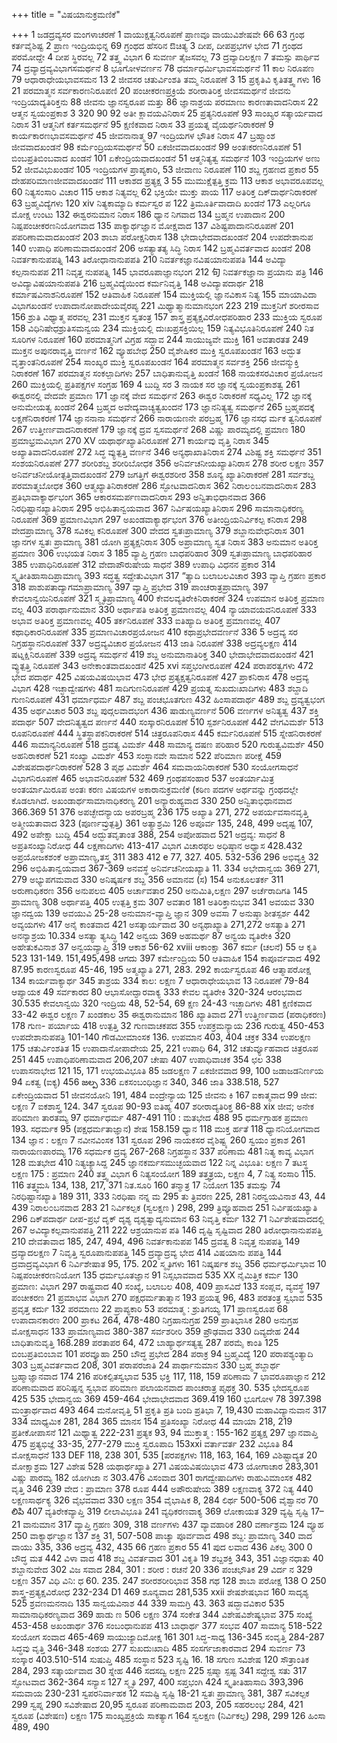 +++
title = "ವಿಷಯಾನುಕ್ರಮಣಿಕೆ"

+++
1 ಜಡದ್ರವ್ಯಸರ 
ಮಂಗಳಾಚರಣೆ 
1 
ವಾಯುಕ್ಷತ್ವನಿರೂಪಣೆ 
ಪ್ರಾಣವೂ ವಾಯುವಿಶೇಷವೇ 
66 
63 
ಗ್ರಂಥ ಕರ್ತವೈಶಿಷ್ಟ 
2 
ಪ್ರಾಣ ಇಂದ್ರಿಯಭಿನ್ನ 
69 
ಗ್ರಂಥದ ಹೆಸರಿನ ಔಚಿತ್ಯ 
3 
ದೀಪ, ದೀಪಪ್ರಭಗಳ ಭೇದ 
71 
ಗ್ರಂಥದ ಪರಮೋದ್ದೇ 
4 
ದೀಪ ಸ್ಥಿರವಲ್ಲ 
72 
ತತ್ತ್ವ ವಿಭಾಗ 
6 
ಸುವರ್ಣ ತೈಜಸವಲ್ಲ 
73 
ದ್ರವ್ಯಾದಿಲಕ್ಷಣ 
7 
ತಮಸ್ಸು ಪಾರ್ಥಿವ 
74 
ದ್ರವ್ಯಾದ್ರವ್ಯವಿಭಾಗಸಮರ್ಥನೆ 
8 
ಭೂಗೋಳವರ್ಣನ 
78 
ಧರ್ಮಾಧರ್ಮಿಭಾವಸಮರ್ಥನೆ 
11 
ಕಾಲ ನಿರೂಪಣ 
79 
ಆಧಾರಾಧೇಯಭಾವಸಮನ 
13 
2 ಜೀವಸರ 
ಚತುರ್ವಿಂಶತಿ ತಮ್ಮ ನಿರೂಪಣೆ 
3 
15 
ಪ್ರಕೃತಿವಿ ಕೃತಿತತ್ತ್ವ ಗಳು 
16 
21 
ಪರಮಾತ್ಮನ ಸರ್ವಕಾರಣನಿರೂಪಣಿ 20 
ಪಂಚೀಕರಣಪ್ರಕ್ರಿಯೆ 
ಶರೀರಾತಿರಿಕ್ತ ಜೀವಸಮರ್ಥನೆ 
ಜೀವನು ಇಂದ್ರಿಯಾದ್ಯತಿರಿಕ್ತನು 88 ಜೀವನು ಜ್ಞಾನಸ್ವರೂಪ ಮತ್ತು 
86 
ಜ್ಞಾನಾಶ್ರಯ 
ಪರಮಾಣು ಕಾರಣತಾವಾದನಿರಾಸ 
22 
ಆತ್ಮನ ಸ್ವಯಂಪ್ರಕಾಶ 
3 
320 
90 
92 
ಅತೀ ಕ್ಲಾವಯವಿನಿರಾಸ 
25 
ಪ್ರತ್ಯನಿರೂಪಣೆ 
93 
ಸಾಂಖ್ಯರ ಸತ್ಕಾರ್ಯವಾದ ನಿರಾಸ 
31 
ಆತ್ಮನಿಗೆ ಕರ್ತಸಮರ್ಥನೆ 
95 
ಕ್ಷಣಿಕವಾದ ನಿರಾಸ 
33 
ಪ್ರಯತ್ನ ವೈಯರ್ಥನಿರಾಕರಣೆ 9 
ಕಾರ್ಯಕಾರಣಭಾವಸಮರ್ಥನೆ 
45 
ಜೀವನಾನಾತ್ಮ 
97 
ಇಂದ್ರಿಯಗಳ ಭೌತಿಕ ನಿರಾಸ 
47 
ಬ್ರಹ್ಮಾಂಶ ಜೀವವಾದಖಂಡನೆ 
98 
ಕರ್ಮೆಂದ್ರಿಯಸಮರ್ಥನೆ 
50 
ಏಕಜೀವವಾದಖಂಡನೆ 
99 
ಅಂತಃಕರಣನಿರೂಪಣೆ 
51 
ಬಿಂಬಪ್ರತಿಬಿಂಬವಾದ ಖಂಡನೆ 
101 
ಏಕೇಂದ್ರಿಯವಾದಖಂಡನೆ 
51 
ಆತ್ಮನಿತ್ಯತ್ವ ಸಮರ್ಥನೆ 
103 
ಇಂದ್ರಿಯಗಳ ಅಣು 
52 
ಜೀವವಿಭುಖಂಡನೆ 
105 
ಇಂದ್ರಿಯಗಳ ಪ್ರಾಪ್ಯಕಾರಿ, 
53 
ಜೀವಾಣು ನಿರೂಪಣೆ 
110 
ಶಬ್ದ ಗ್ರಹಣದ ಪ್ರಕಾರ 
55 
ದೇಹಪರಿಮಾಣಜೀವವಾದಖಂಡನೆ 111 
ಆಕಾಶದ ಪ್ರತ್ಯಕ್ಷ 
3 
55 
ಮುಮುಕ್ಷೆತ್ಪತ್ತಿ ಕ್ರಮ 
113 
ಆಕಾಶ ಅಭಾವರೂಪವಲ್ಲ 
60 
ನಿತ್ಯಸಂಸಾರಿ ವಿಚಾರ 
115 
ಆಕಾಶ ನಿತ್ಯವಲ್ಲ 
62 
ಭಕ್ತಿಯೇ ಮುಕ್ತು ಪಾಯ 
117 
ಅತಿರಿಕ್ತ ದಿಕ್‌ದಾರ್ಥನಿರಾಕರಣೆ 
63 
ಬ್ರಹ್ಮವಿದ್ಯೆಗಳು 
120 
xiv 
ನಿತ್ಯಕಾಮ್ಯಾದಿ ಕರ್ಮಸ್ವರ ಪ 
122 
ತ್ರಿಮೂರ್ತಿವಾದಾದಿ ಖಂಡನೆ 
173 
ಎಲ್ಲರಿಗೂ ಮೋಕ್ಷ ಉಂಟು 
132 
ಈಶ್ವರನುಮಾನ ನಿರಾಸ 
186 
ಧ್ಯಾನ ನಿಗವಾದ 
134 
ಬ್ರಹ್ಮನ ಉಪಾದಾನ 
200 
ನಿಷ್ಪಪಂಚೀಕರಣನಿಯೋಗವಾದ 
135 
ಪಾಕ್ಯಾರ್ಥಜ್ಞಾನ ಮೋಕ್ಷವಾದ 
137 
ವಿಶಿಷ್ಟಪಾದಾನನಿರೂಪಣೆ 201 
ಪಪರಿಣಾಮವಾದಖಂಡನೆ 203 
ಶಾಬಾ ಪರೋಕ್ಷನಿರಾಸ 
138 
ಭೇದಾಭೇದವಾದಖಂಡನೆ 
204 
ಉಪದೇಶಾನುಪ 
140 
ಉಪಾಧಿ ಪರಿಣಾಮವಾದಖಂಡನೆ 
206 
ಅಸತ್ಯಾತತ್ಯ ಸಿದ್ಧಿ ನಿರಾಸ 
142 
ಬ್ರಹ್ಮವಿವರ್ತವಾದ ಖಂಡನೆ 
208 
ನಿವರ್ತಕಾನುಪಪತ್ನಿ 
143 
ತಿರೋಧಾನಾನುಪಪತಿ 
210 
ನಿವರ್ತಕಜ್ಞಾನವಿಷಯಾನುಪಪತಿ 
144 
ಅವಿದ್ಯಾ ಕಲ್ಪನಾನುಪಪ 
211 
ನಿವೃತ್ತ ನುಪಪತ್ನಿ 
145 
ಭಾವರೂಪಾಜ್ಞಾನಭಂಗ 
212 
句 
ನಿವರ್ತಕಜ್ಞಾನಾ ಪ್ರಯಾನು ಪತ್ರಿ 
146 
ಅವಿದ್ಯಾವಿಷಯಾನುಪಪತಿ 
216 
ಬ್ರಹ್ಮವಿದ್ಯೆಯಿಂದ ಕರ್ಮನಿವೃತ್ತಿ 
148 
ಅವಿದ್ಯಾಪದಾರ್ಥ 
218 
ಕರ್ಮಾಷವಿನಾಶನಿರೂಪಣೆ 
152 
ಆತಿವಾಹಿಕ ನಿರೂಪಣೆ 
154 
ಮುಕ್ತಿಯಲ್ಲಿ ಜ್ಞಾನವಿಕಾಸ ನಿತ್ಯ 
155 
ಮಾಯಾವಿದಾ ವಿಭಾಗಖಂಡನೆ 
ಉಪಾದಾನೋಪಾದೇಯವೈರಪ್ಯ 221 
ಮಿಥ್ಯಾತ್ಮಾನುಮಾನಭಂಗ 223 
219 
ಮುಕ್ತನಿಗೆ ಶರೀರಸಾವ 
156 
ಶ್ರುತಿ ವಿಥ್ಯಾತ್ಮ ಪರವಲ್ಲ 
231 
ಮುಕ್ತನ ಸ್ವತಂತ್ರ 
157 
ಶಾಸ್ತ್ರ ಪ್ರತ್ಯಕ್ಷವಿರೋಧಪರಿಹಾರ 233 
ಮುಕ್ತಿಯ ಸ್ವರೂಪ 
158 
ವಿಧಿನಿಷೇಧಶ್ರುತಿಸಮನ್ವಯ 
234 
ಮುಕ್ತಿಯಲ್ಲಿ ದುಃಖಪ್ರಸಕ್ತಿಯಿಲ್ಲ 
159 
ನಿತ್ಯವಿಭೂತಿನಿರೂಪಣೆ 
240 
ನಿತ ಸೂರಿಗಳ ನಿರೂಪಣೆ 
160 
ಪರಮಾತ್ಮನಿಗೆ ವಿಗ್ರಹ ಸದ್ಭಾವ 244 
ಸಾಯುಜ್ಯವೇ ಮುಕ್ತಿ 
161 
ಅವತಾರತತ 
249 
ಮುಕ್ತನ ಅಪುನರಾವೃತ್ತಿ ವರ್ಣನೆ 
162 
ವ್ಯೂಹಬೇಧ 
250 
ವೈಶೇಷಿಕರ ಮುಕ್ತಿ ಸ್ವರೂಪಖಂಡನೆ 
163 
ಅದ್ಭುತ ವೃತ್ತಾಂತನಿರೂಪಣೆ 
254 
ಸಾಂಖ್ಯರ ಮುಕ್ತಿ ಸ್ವರೂಪಖಂಡನೆ 
164 
ಪರಮಾತ್ಮನ ಸರ್ವಶಕ್ತಿ 
256 
ಜೀವನ್ಮುಕ್ತಿ ನಿರಾಕರಣೆ 
167 
ಪರಮಾತ್ಮನ ಸಂಕಲ್ಪಾದಿಗಳು 
257 
ಬಾಧಿತಾನುವೃತ್ತಿ ಖಂಡನೆ 
168 
ನಾಯಕಸರವಿಚಾರ ಪ್ರಯೋಜನ 
260 
ಮುಕ್ತಿಯಲ್ಲಿ ಪ್ರತಿಪಕ್ಷಗಳ ಸಂಗ್ರಹ 
169 
4 ಬುದ್ದಿ ಸರ 
3 ನಾಯಕ ಸರ 
ಜ್ಞಾನಕ್ಕೆ ಸ್ವಯಂಪ್ರಕಾಶತ್ವ 
261 
ಈಶ್ವರನಲ್ಲಿ ವೇದವೇ ಪ್ರಮಾಣ 
171 
ಜ್ಞಾನಕ್ಕೆ ವೇದ ಸಮರ್ಥನೆ 
263 
ಈಶ್ವರ ನಿರಾಕರಣೆ ಸಧ್ಯವಿಲ್ಲ 
172 
ಜ್ಞಾನಕ್ಕೆ ಅನುಮೇಯತ್ವ ಖಂಡನೆ 264 
ಬ್ರಹ್ಮದ ಅವೇದ್ಯವಾಚ್ಯತ್ವಖಂದನೆ 173 
ಜ್ಞಾನನಿತ್ಯತ್ವ ಸಮರ್ಥನೆ 
265 
ಬ್ರಹ್ಮಪದಕ್ಕೆ ಲಕ್ಷಣೆನಿರಾಕರಣೆ 
174 
ಜ್ಞಾನನಾನಾ ಸಮರ್ಥನೆ 
266 
ನಾರಾಯಣನೇ ಪರಬ್ರಹ್ಮ 
176 
ಜ್ಞಾನಸಧ ರ್ಮಕ ತ್ವನಿರೂಪಣೆ 
267 
ಉತ್ತೀರ್ಣವಾದನಿರಾಕರಣೆ 
179 
ಜ್ಞಾನಕ್ಕೆ ದ್ರವ ಸ್ವಸಮರ್ಥನೆ 
268 
ವಿಷ್ಣು ಪಾರಮ್ಯದಲ್ಲಿ ಪ್ರಮಾಣ 
180 
ಪ್ರಮಾಭ್ರಮವಿಭಾಗ 
270 
XV 
ಯಥಾರ್ಥಖ್ಯಾತಿನಿರೂಪಣೆ 
271 
ಕಾರ್ಯವು ವೃತ್ತಿ ನಿರಾಸ 
345 
ಅಖ್ಯಾತಿವಾದನಿರೂಪಣೆ 
272 
ಸಿದ್ಧ ವ್ಯುತ್ಪತ್ತಿ ವರ್ಣನೆ 
346 
ಅನ್ಯಥಾಖಾತಿನಿರಾಸ 
274 
ವಿಶಿಷ್ಟ ಶಕ್ತಿ ಸಮರ್ಥನೆ 
351 
ಸಂಶಯನಿರೂಪಣೆ 
277 
ಶರೀರಿಶಬ್ದ ಶರೀರಿಬೋಧಕ 
356 
ಅನಿರ್ವಚನೀಯಖ್ಯಾತಿನಿರಾಸ 
278 
ಶರೀರ ಲಕ್ಷಣ 
357 
ಅನಿರ್ವಚನೀಯೋತ್ಪತ್ತಿವಾದಖಂಡನೆ 279 
ಜಗತ್ತಿಗೆ ಈಶ್ವರಶರೀರ 
358 
ಶೂನ್ಯ ಖ್ಯಾತಿನಿರಾಕರಣೆ 
281 
ಸರ್ವಶಬ್ದ ಪರಮಾತ್ಮಬೋಧಕ 360 
ಆತ್ಮಖ್ಯಾತಿನಿರಾಕರಣೆ 
286 
ಸ್ಫೋಟವಾದನಿರಾಸ 
362 
ನಿರಾಲ೦ಬನವಾದನಿರಾಸ 
283 
ಪ್ರತಿಭಾವಾಕ್ಯಾರ್ಥಭಂಗ 
365 
ಆಕಾರಸಮರ್ಪಣವಾದನಿರಾಸ 
293 
ಅನ್ವಿತಾಭಿಧಾನವಾದ 
366 
ನಿರಧಿಷ್ಟಾನಖ್ಯಾತಿನಿರಾಸ 
295 
ಅಭಿಹಿತಾನ್ವಯವಾದ 
367 
ನಿರ್ವಿಷಯಖ್ಯಾತಿನಿರಾಸ 
296 
ಸಾಮಾನಾಧಿಕರಣ್ಯ ನಿರೂಪಣೆ 
369 
ಪ್ರಮಾಣವಿಭಾಗ 
297 
ಅಖಂಡವಾಕ್ಯಾರ್ಥಭಂಗ 
376 
ಅತೀಂದ್ರಿಯನಿರ್ವಿಕಲ್ಪ ಕನಿರಾಸ 
298 
ವೇದಪ್ರಾಮಾಣ್ಯ 
378 
ಸವಿಕಲ್ಪ ಕನಿರೂಪಣೆ 
300 
ವೇದದ ಸ್ವತಃಪ್ರಾಮಾಣ್ಯ 
379 
ಶಬ್ದಾನುವೇಧನಿರಾಸ 
301 
ಜ್ಞಾನಗಳ ಸ್ವತಃ ಪ್ರಾಮಾಣ್ಯ 
381 
ಯೋಗಿ ಪ್ರತ್ಯಕ್ಷನಿರಾಸ 
305 
ಅಪ್ರಾಮಾಣ್ಯ ಸ್ವತ ನಿರಾಸ 
383 
ಅನುಮಾನ ಅತಿರಿಕ್ತ ಪ್ರಮಾಣ 
306 
ಉಭಯತ ನಿರಾಸ 
3 
185 
ವ್ಯಾಪ್ತಿ ಗ್ರಹಣ ಬಾಧಪರಿಹಾರ 
309 
ಸ್ವತಃಪ್ರಾಮಾಣ್ಯ ಬಾಧಪರಿಹಾರ 385 
ಉಪಾಧಿನಿರೂಪಣೆ 
312 
ವೇದಾಪೌರುಷೇಯ ಸಾಧನೆ 
389 
ಉಪಾಧಿ ವಿಧನನ ಪ್ರಕಾರ 
314 
ಸ್ಕೃತೀತಿಹಾಸಾದಿಪ್ರಾಮಾಣ್ಯ 
393 
ಸದ್ಧತ್ವ ಸದ್ದೇತುವಿಭಾಗ 
317 
“ತ್ಯಾದಿ ಬಲಾಬಲವಿಚಾರ 
393 
ವ್ಯಾಪ್ತಿ ಗ್ರಹಣ ಪ್ರಕಾರ 
318 
ಪಾಶುಪತಾದ್ಯಾಗಮಾಪ್ರಾಮಾಣ್ಯ 397 
ವ್ಯಾಪ್ತಿ ಪ್ರಭೇದ 
319 
ಪಾಂಚರಾತ್ರಪ್ರಾಮಾಣ್ಯ 
397 
ಕೇವಲಾನ್ವಯಿನಿರೂಪಣೆ 
321 
ಸ್ಮೃತಿಪ್ರಾಮಾಣ್ಯ 
400 
ಕೇವಲವ್ಯತಿರೇಕಿನಿರಾಕರಣೆ 
324 
ಉಪಮಾನ ಅತಿರಿಕ್ತ ಪ್ರಮಾಣ ವಲ್ಲ 403 
ಪರಾರ್ಥಾನುಮಾನ 
330 
ಅರ್ಥಾಪತಿ ಅತಿರಿಕ್ತ ಪ್ರಮಾಣವಲ್ಲ 404 
ನ್ಯಾಯಾವಯವನಿರೂಪಣೆ 
333 
ಅಭಾವ ಅತಿರಿಕ್ತ ಪ್ರಮಾಣವಲ್ಲ 405 
ತರ್ಕನಿರೂಪಣೆ 
333 
ಐತಿಹ್ಯಾದಿ ಅತಿರಿಕ್ತ ಪ್ರಮಾಣವಲ್ಲ 407 
ಕಥಾಧಿಕಾರನಿರೂಪಣೆ 
335 
ಪ್ರಮಾಣವಿಚಾರಪ್ರಯೋಜನ 
410 
ಕಥಾಪ್ರಭೇದವರ್ಣನೆ 
336 
5 ಅದ್ರವ್ಯ ಸರ 
ನಿಗ್ರಹಸ್ಥಾನನಿರೂಪಣೆ 
337 
ಅದ್ರವ್ಯವಿಚಾರ ಪ್ರಯೋಜನ 
413 
ಜಾತಿ ನಿರೂಪಣೆ 
338 
ಅದ್ರವ್ಯಲಕ್ಷಣ 
414 
ಷಟ್ನಕ್ಷಿನಿರೂಪಣೆ 
339 
ಅದ್ರವ್ಯ ಸಮರ್ಥನೆ 
419 
ಶಬ್ದ ಅನುಮಾನಾತಿರಿಕ್ತ 
340 
ಭೇದಾಭೇದವಾದಖಂಡನೆ 
421 
ವ್ಯುತ್ಪತ್ತಿ ನಿರೂಪಣೆ 
343 
ಅನೇಕಾಂತವಾದಖಂಡನೆ 
425 
xvi 
ಸಪ್ತಭಂಗೀರೂಪಣೆ 
424 
ಪರಾಪರತ್ವಗಳು 
472 
ಭೇದ ಪದಾರ್ಥ 
425 
ವಿಷಯವಿಷಯಿಭಾವ 
473 
ಭೇಧ ಪ್ರತ್ಯಕ್ಷತ್ವನಿರೂಪಣೆ 
427 
ಪ್ರಾಕನಿರಾಸ 
478 
ಅದ್ರವ್ಯ ವಿಭಾಗ 
428 
ಇಚ್ಛಾದ್ವೇಷಗಳು 
481 
ಸಾದಿಗುಣನಿರೂಪಣೆ 
429 
ಪ್ರಯತ್ನ ಸುಖದುಃಖಾದಿಗಳು 
483 
ಶಬ್ದಾದಿ ಗುಣನಿರೂಪಣೆ 
431 
ಧರ್ಮಾಧರ್ಮ 
487 
ಶಬ್ದ ಪಂಚಭೂತಗುಣ 
432 
ಹಿಂಸಾಪದಾರ್ಥ 
489 
ಶಬ್ದ ದ್ರವ್ಯತ್ವಭಂಗ 
435 
ಅರ್ಥವಿಚಾರ 
503 
ಶಬ್ದ ಪುದ್ಗಲವಾದಭಂಗ 
436 
ಷಾಡುಣ್ಯವರ್ಣನೆ 
506 
ವರ್ಣಗಳ ಅನಿತ್ಯತ್ವ 
437 
ಶಕ್ತಿ ಪದಾರ್ಥ 
507 
ವೇದನಿತ್ಯತ್ವದ ಪರ್ಣನೆ 
440 
ಸಂಸ್ಕಾರನಿರೂಪಣೆ 
510 
ಸ್ಪರ್ಶನಿರೂಪಣೆ 
442 
ವೇಗವಿಮರ್ಶೆ 
513 
ರೂಪನಿರೂಪಣೆ 
444 
ಸ್ಥಿತಸ್ಥಾಪಕನಿರಾಕರಣೆ 
514 
ಚಿತ್ರರೂಪನಿರಾಸ 
445 
ಕರ್ಮನಿರೂಪಣೆ 
515 
ಸ್ನೇಹನಿರಾಕರಣೆ 
446 
ಸಾಮಾನ್ಯನಿರೂಪಣೆ 
518 
ದ್ರವತ್ಯ ವಿಮರ್ಶೆ 
448 
ಸಾಮಾನ್ಯ ದಷಣ ಪರಿಹಾರ 
520 
ಗುರುತ್ವವಿಮರ್ಶೆ 
450 
ಅಹನಿರಾಕರಣೆ 
521 
ಸಂಖ್ಯಾ ವಿಮರ್ಶೆ 
453 
ಸಂಸ್ಥಾನವೇ ಸಾಮಾನ 
522 
ಪೆರಿಮಾಣ ಪರೀಕ್ಷೆ 
459 
ವಿಶೇಷಪದಾರ್ಥನಿರಾಕರಣೆ 
528 
3 
ಪೃಥ ವಿಮರ್ಶೆ 
464 
ಸಮವಾಯನಿರಾಕರಣೆ 
530 
ಸಂಯೋಗಸಾಧನೆ ವಿಭಾಗನಿರೂಪಣೆ 
465 
ಅಭಾವನಿರೂಪಣೆ 
532 
469 
ಗ್ರಂಥಪಸಂಹಾರ 
537 
ಅಂತರ್ಯಾಮಿತ್ರ 
ಅಂತರ್ಯಾಮಿರೂಪ 
ಅಂತಃ ಕರಣ 
ವಿಷಯಗಳ ಅಕಾರಾನುಕ್ರಮಣಿಕೆ 
(ಕಠಿಣ ಪದಗಳ ಅರ್ಥವನ್ನು ಗ್ರಂಥದಲ್ಲೇ ಕೊಡಲಾಗಿದೆ. 
ಅಖಂಡಾರ್ಥಸಾಮಾನಾಧಿಕರಣ್ಯ 
201 
ಅನ್ಯಾರುಹ್ಯವಾದ 
330 
250 
ಅನ್ವಿತಾಭಿಧಾನವಾದ 
366.369 
51 
376 
ಅಪಚ್ಛೇದನ್ಯಾಯ ಅಪರಬ್ರಹ್ಮ 
236 
175 
ಅಖ್ಯಾತಿ 
271, 272 
ಅಪರ್ಯವಸಾನವೃತ್ತಿ 
ಅತ್ಮೀಯತಾವಾದ 
323 
(ಪೂರ್ಣವ್ರುತ್ಪತ್ತಿ) 
361 
ಅತ್ಯಾಶ್ರಮಿ 
126 
ಅಪೂರ್ವ 
135, 248, 499 
ಅದೃಷ್ಟ 
107, 492 
ಅಪೇಕ್ಷಾ ಬುದ್ದಿ 
454 
ಅದ್ಭುತವೃತಾಂತ 
388, 254 
ಅಪೋಹವಾದ 
521 
ಅದ್ರವ್ಯ: ಸಾಧನೆ 
8 
ಅಪ್ರತಿಸಂಖ್ಯಾನಿರೋಧ 
44 
ಲಕ್ಷಣಾದಿಗಳು 
413-417 
ವಿಭಾಗ 
ವಿಚಾರಫಲ 
ಅಧಿಷ್ಠಾನ ಅಧ್ಯಾಸ 
428.432 
ಅಪ್ರಯೋಜಕಶಂಕೆ 
ಅಪ್ರಾಮಾಣ್ಯ,ತಸ್ತ್ರ 
311 
383 
412 
e 77, 327. 405. 532-536 
296 
ಅಭಿವ್ಯಕ್ತಿ 
32 
296 
ಅಭಿಹಿತಾನ್ವಯವಾದ 
367-369 
ಅನವಸ್ಥೆ 
ಅನಿರ್ವಚನೀಯಖ್ಯಾತಿ 
11. 334 
ಅಭೇದಾನ್ವಯ 
369 
271, 279 
ಅಭ್ಯುಪಗಮವಾದ 
330 
ಅನಿಷ್ಕರ್ಷಕ ಶಬ್ದ 
356 
ಅಮಾನವ (ಸ) 
154 
ಅನುಕೂಲತರ್ಕ 
311 
ಅರುಣಾಧಿಕರಣ 
356 
ಅನುಪಲಬಿ 
405 
ಅರ್ಚಾವತಾರ 
250 
ಅನುಮಿತಿ,ಲಕ್ಷಣ 
297 
ಅರ್ಚೆರಾದಿಗತಿ 
145 
ಪ್ರಾಮಾಣ್ಯ 
308 
ಅರ್ಥಾಪತ್ತಿ 
405 
ಉತ್ಪತ್ತಿ ಕ್ರಮ 
307 
ಅವತಾರ 
181 
ಅತಿರಿಕ್ತಾನುಭವ 
341 
ಅವಯವ 
330 
ಜ್ಞಾನದ್ವಯ 
139 
ಅವಯುವಿ 
25-28 
ಅನುಮಾನ-ವ್ಯಾಪ್ತಿ ಜ್ಞಾನ 
309 
ಅವಸಾ 
7 
ಅನುಷ್ಠಾ ಶೀತಸ್ಪರ್ಶ 
442 
ಅವ್ಯಯಗಳು 
417 
ಅನೈ ಕಾಂತವಾದ 
421 
ಅಸತ್ಕಾರ್ಯವಾದ 
30 
ಅನ್ಯಥಾಖ್ಯಾತಿ 
271,272 
ಅಸತ್ಯಾತಿ 
271 
ಅನನ್ಯಾಶ್ರಯ 
10.334 
ಅಸತ್ಯಾ ತ್ಯಸಿದ್ಧಿ 
142 
ಅನ್ವಯ 
369 
ಅಹಮರ್ಥ 
87 
ಅನ್ವಯ ವ್ಯತಿರೇಕಿ 
320 
ಅಹೇತುಕವಿನಾಶ 
37 
ಅನ್ವಯವ್ಯಾಪ್ತಿ 
319 
ಆಕಾಶ 
56-62 
xviii 
ಆಕಾಂಕ್ಷಾ 
367 
ಕರ್ಮ (ಚಲನೆ) 
55 
ಆ ಕೃತಿ 
523 
131-149. 151,495,498 
ಆಗದು 
397 
ಕರ್ಮೇಂದ್ರಿಯ 
50 
ಆತಿವಾಹಿಕ 
154 
ಕಾಪೂರ್ವವಾದ 
492 
87.95 
ಕಾರಣಸ್ವರೂಪ 
45-46, 195 
ಅತ್ಮಖ್ಯಾತಿ 
271, 283. 292 
ಕಾರ್ಯಸ್ವರೂಪ 
46 
ಆತ್ಮಾಪರೋಕ್ಷ 
134 
ಕಾರ್ಯವಾಕ್ಯಾರ್ಥ 
345 
ತಾಶ್ರಯ 
334 
ಕಾಲ: ಲಕ್ಷಣ 
7 
ಆಧಾರಾಧೇಯಭಾವ 
13 
ನಿರೂಪಣೆ 
79-84 
ಆಪ್ಯಾಯಕ 
49 
ಸರ್ವಕಾರದ 
80 
ಆಭಾಸೋದ್ಘಾರವಾಕ್ಯ 
333 
ಕೇವಲ ವ್ಯತಿರೇಕಿ 
320-324 
ಆರಂಭವಾದ 
30.535 
ಕೇವಲಾನ್ವಯಿ 
320 
ಇಂದ್ರಿಯ 
48, 52-54, 69 
ಕ್ಷಣ 
24-43 
ಇಚ್ಛಾದಿಗಳು 
481 
ಕ್ಷಣಿಕವಾದ 
33-42 
ಈಶ್ವರ ಲಕ್ಷಣ 
7 
ಖಂಡಕಾಲ 
35 
ಈಶ್ವರಾನುಮಾನ 
186 
ಖ್ಯಾತಿವಾದ 
271 
ಉತ್ತಿಣ೯ವಾದ (ಪರಾಧಿಕರಣ) 
178 
ಗುಣ- ಪರ್ಯಾಯ 
418 
ಉತ್ಪತ್ತಿ 
32 
ಗುಣವಾಚಕಪದ 
355 
ಉಪಕ್ರಮನ್ಯಾಯ 
236 
ಗುರುತ್ವ 
450-453 
ಉಪದೇಶಾನುಪಪತ್ರಿ 
101-140 
ಗೌಡಮೀಮಾಂಸಕ 
136. 
ಉಪಮಾನ 
403, 404 
ಚಕ್ರಕ 
334 
ಉಪಲಕ್ಷಣ 
175 
ಚತುರ್ವಿಂಶತಿತ 
15 
ಉಪಾದಾನೋಪಾದೇಯ 
25, 221 
ಉಪಾಧಿ 
64, 312 
ಚತುರ್ವ್ಯೂಹವಾದ ಚಿತ್ರರೂಪ 
251 
445 
ಉಪಾಧಿಪರಿಣಾಮವಾದ 
206,207 
ಚೇಷಾ 
407 
ಉಪಾಧಿವಾಚಕ 
354 
ಛಲ 
338 
ಉಪಾಸನಾಭೇದ 
121 
15, 171 
ಉಭಯವಿಭೂತಿ 
85 
ಜಡಲಕ್ಷಣ 
7 
ಏಕಜೀವವಾದ 
99, 100 
ಜಡಾಜಡನಿರ್ಣಯ 
94 
ಏಕತ್ವ (ಐಕ್ಯ) 
456 
జల్ప 
336 
ಏಕಸಂಬಂಧಿಜ್ಞಾನ 
340, 346 
ಜಾತಿ 
338.518, 527 
ಏಕೇಂದ್ರಿಯವಾದ 
51 
ಜೀವನಯೋನಿ 
191, 484 
ಐಂದ್ರೇನ್ಯಾಯ 
125 
ಜೀವನು ಕಿ 
167 
ಐಕಾತ್ಮವಾದ 
99 
ಜೀವ: ಲಕ್ಷಣ 
7 
ಐಕಶಾಸ್ತ್ರ 
124. 347 
ಸ್ವರೂಪ 
90-93 
ಐತಿಹ್ಯ 
407 
ಶರೀರಾದ್ಯತಿರಿಕ್ತ 
86-88 
xix 
ಜೀವ; ಅನೇಕ 
ಪರಿಮಾಣ ತಾರತಮ್ಯ 
97 
ಧರ್ಮಾಧರ್ಮ 
487-491 
110 
: ಮತಭೇದ 
488 
95 
ಧರ್ಮಗ್ರಾಹಕ ಪ್ರಮಾಣ 
193. 
ಸಧರ್ಮಕ 
95 
(ಪಕ್ಷಧರ್ಮತಾಜ್ಞಾನ) 
ಶೇಷ 
158.159 
ಧ್ಯಾನ 
118 
ಮುಕ್ತ ರ್ಹತೆ 
118 
ಧ್ಯಾನನಿಯೋಗವಾದ 
134 
ಜ್ಞಾನ : ಲಕ್ಷಣ 
7 
ನವೀನವಿಂಸಕ 
131 
ಸ್ವರೂಪ 
296 
ನಾಯಕಸರ ವೈಶಿಷ್ಟ್ಯ 
260 
ಸ್ವಯಂ ಪ್ರಕಾಶ 
261 
ನಾರಾಯಣಪಾರಮ್ಯ 
176 
ಸಧರ್ಮಕ ದ್ರವ್ಯ 
267-268 
ನಿಗ್ರಹಸ್ಥಾನ 
337 
ಪರಿಣಾಮ 
481 
ನಿತ್ಯ ಕಾವ್ಯ ವಿಭಾಗ 
128 
ಮತಭೇದ 
410 
ನಿತ್ಯಚ್ಯಾಸಿದ್ದ 
245 
ಜ್ಞಾನಕರ್ಮಸಮುಚ್ಛಯವಾದ 
122 
ನಿನ್ನ ವಿಭೂತಿ: ಲಕ್ಷಣ 
7 
ತಟಸ್ಥ ಲಕ್ಷಣ 
175 
: ಪ್ರಮಾಣ 
240 
ತತ್ತ್ವ ವಿಭಾಗ 
6 
ನಿತ್ಯಸಂಯೋಗ 
189 
ತತ್ತ್ವತ್ರಯ, ಲಕ್ಷಣ 
4, 7 
ನಿತ್ಯ ಸಂಸಾರಿ 
115. 116 
ತತ್ತ್ವಮಸಿ 
134, 138, 217, 371 
ನಿತ.ಸೂರಿ 
160 
ತನ್ಮಾತ್ರ 
17 
ನಿಯೋಗ 
135 
ತಮಸ್ಸು 
74 
ನಿರಧಿಷ್ಟಾನಖ್ಯಾತಿ 
189 
311, 333 
ನಿರಧಿಷಾ ನನ್ನ ಮ 
295 
ತು 
ತ್ರಿವರಣ 
225, 281 
ನಿರನ್ವಯವಿನಾಶ 
43, 44 
439 
ನಿರಾಲ೦ಬನವಾದ 
283 
21 
ನಿರ್ವಿಕಲ್ಪಕ (ಸ್ವಲಕ್ಷಣ ) 298, 299 
ತ್ರಿವ್ಯೂಹವಾದ 
251 
ನಿರ್ವಿಷಯಖ್ಯಾತಿ 
296 
ದಿಕ್‌ಪದಾರ್ಥ 
ದೀಪ-ಪ್ರಭೆ 
ದೃಕ್ ದೃಶ್ಯ 
ದೃಶ್ಯತ್ವಾದ್ಯನುಮಾನ 
63 
ನಿವೃತ್ತಿ ಕರ್ಮ 
132 
71 
ನಿರ್ವಿಶೇಷವಾದದಲ್ಲಿ 
267 
ಅವಿದ್ಯಾಕಲ್ಪವಾನುಪಪತ್ತಿ 
211 
222 
ಆಶ್ರಯಾನುಪ ಪತಿ 
146 
ದೃಷ್ಟಿ ಸೃಷ್ಟಿವಾದ 
280 
ತಿರೋಧಾನಾನುಪಪತ್ತಿ 
210 
ದೇವತಾವಾದ 
185, 247, 494, 496 
ನಿವರ್ತಕಾನುಪಪ 
145 
ದ್ರವತ್ವ 
8 
ನಿವೃತ್ತ ನುಪಪತ್ತಿ 
149 
ದ್ರವ್ಯಾದಲಕ್ಷಣ 
7 
ನಿವೃತ್ತಿ ಸ್ವರೂಪಾನುಪಪತ್ತಿ 
145 
ದ್ರವ್ಯಾದ್ರವ್ಯ ಭೇದ 
414 
ವಿಷಯಾನು ಪಪತ್ತಿ 
144 
ದ್ರವಾದ್ರವ್ಯವಿಭಾಗ 
6 
ನಿರ್ವಿಶೇಷಾತ 
95, 175. 202 
ಸ್ಮೃತಿಗಳು 
161 
ನಿಷ್ಕರ್ಷಕ ಶಬ್ದ 
356 
ಧರ್ಮಧರ್ಮಿಭಾವ 
10 
ನಿಷ್ಪಪಂಚೀಕರಣನಿಯೋಗ 
135 
ಧರ್ಮಭೂತಜ್ಞಾನ 
91 
ನಿಸ್ಸಭಾವವಾದ 
535 
XX 
ನೈಮಿತ್ತಿಕ ಕರ್ಮ 
130 
ಪ್ರಮಾಣ: ವಿಭಾಗ 
297 
ರಾಷ್ಟ್ರವಾದ 
40 
ಸಂಖ್ಯೆ, ಬಲಾಬಲ 
408, 409 
ಪ್ರಾಸವಿದೆ 
133 
ಸಂಪ್ಲವ, ವ್ಯವಸ್ಥೆ 
197 
ಪಂಚೀಕರಣ 
21 
ಪ್ರಮಾಭವ ವಿಭಾಗ 
270 
ಪಕ್ಷಧರ್ಮತಾತ್ಮಾನ 
193 
ಪ್ರಯತ್ನ 
96, 483 
ಪರತಂತ್ರ ಸ್ವಭಾವ 
535 
ಪ್ರವೃತ್ತ ಕರ್ದು 
132 
ಪರಮಾಣು 
22 
ಪ್ರಾಪ್ಯಕಾರಿ 
53 
ಪರಮಾತ್ಮ : ಶ್ರುತಿಗಯ್ಯ 
171 
ಪ್ರಾಣಸ್ವರೂಪ 
68 
ಉಪಾದಾನಕಾರಣ 
200 
ಪ್ರಾಕಟ 
264, 478-480 
ನಿಗ್ರಹಾನುಗ್ರಹ 
259 
ಪ್ರಾತಿಭಾಸಿಕ 
280 
ಅನುಗ್ರಹ ಮೋಕ್ಷಸಾಧನ 
133 
ಪ್ರಾಮಾಣ್ಯವಾದ 
380-387 
ಸರ್ವಶರೀರಿ 
359 
ಪ್ರೌಢವಾದ 
330 
ದಿವ್ಯದೇಹ 
244 
ಬಾಧಿತಾನುವೃತ್ತಿ 
168.289 
ಪರತಾಪರ 
64, 472 
ಬಾಹ್ಯಾರ್ಥಸತ್ಯತ್ವ 
287 
ಪರಮೈ ಕಾಂತಿ 
125 
ಬಿಂಬಪ್ರತಿಬಿಂಬಾವ 
101 
ಪರವ್ಯೂಹಾ 
250 
ಬೌದ್ಧ ಪ್ರಭೇದ 
284 
ಪರಾಕ್ರ 
94 
ಬ್ರಹ್ಮವಿದ್ಯೆ 
120 
ಪರಾಪಶ್ಯಂತ್ಯಾದಿ 
303 
ಬ್ರಹ್ಮವಿವರ್ತವಾದ 
208, 301 
ಪರಾಪರಜಾತಿ 
24 
ಪಾರ್ಥಾನುಮಾನ 
330 
ಬ್ರಹ್ಮ ಶಬ್ದಾರ್ಥ ಬ್ರಹ್ಮಾಜ್ಞಾನವಾದ 
174 
216 
ಪರಿಕಲ್ಪಿತಸ್ವಭಾವ 
535 
ಭಕ್ತಿ 
117, 118, 159 
ಪರಿಣಾಮ 
7 
ಭಾವರೂಪಾಜ್ಞಾನ 
212 
ಪರಿಣಾಮವಾದ 
ಪರಿನಿಷ್ಪನ್ನ ಸ್ವಭಾವ 
ಪರಿಮಾಣ 
ಪಲಾಯನವಾದ 
ಪಾಂಚರಾತ್ರ 
ಪೃಥಕ್ತ 
30. 535 
ಭೇದಸ್ವರೂಪ 
425 
535 
ಭೇದಾನ್ವಯ 
369 
459-464 
ಭೇದಾಭೇದವಾದ 
369.419 
160 
ಭೂಗೋಳ 
78 
397.398 
ಮಂತ್ರಾರ್ಥವಾದ 
493 
464 
ಮನೋವೃತ್ತಿ 
51 
ಪ್ರಕೃತಿ 
ಪ್ರತಿ ಬಂದಿ 
ಪ್ರತಿಭಾ 
7, 19,430 
ಮಹಾವಿದ್ಯಾನುವಾನ 
317 
334 
ಮಾಧ್ಯಮಿಕ 
281, 284 
365 
ಮಾನಸ 
154 
ಪ್ರತಿಸಂಖ್ಯಾ ನಿರೋಧ 
44 
ಮಾಯಾ 
218, 219 
ಪ್ರತೀಕೋಪಾಸನೆ 
121 
ಮಿಥ್ಯಾತ್ವ 
222-231 
ಪ್ರತ್ಯಕ 
93, 94 
ಮುಕ್ತಾತ್ಮ : 
155-162 
ಪ್ರತ್ಯಕ್ಷ 
297 
ಜ್ಞಾನವಾಪ್ತಿ 
475 
ಪ್ರತ್ಯಭಿಜ್ಞೆ 
33-35, 277-279 
ಮುಕ್ತಿ ಸ್ವರೂಪಾದಿ 
153xxi 
ವರ್ತಾವರ್ತ 
232 
ವಿಭೂತಿ 
84 
ಮೋಕ್ಷಸಾಧನೆ 
133 
DEF 118, 238 301, 535 
[ಪರಪಕ್ಷಗಳು 
118, 163, 164, 169 
ವಿಶಿಷ್ಟಾದ್ಯತ 
20 
ಮೋಕ್ಷಾಶ್ರಮ 
127 
ವಿಶೇಷ 
528 
ಯಥಾರ್ಥಖ್ಯಾತಿ 
271 
ವಿಷಯವಿಷಯಿಭಾವ 
473 
ಯೋಗಾಚಾರ 
283,301 
ವಿಷ್ಣು ಪಾರಮ್ಯ 
182 
ಯೋಗಿಜಾ ನ 
303.476 
ವಿಸಂವಾದ 
301 
ರಾಗದ್ವೇಷಾದಿಗಳು 
ರಾಹುವಿಮಾಂಸಕ 
482 
ವೃತ್ತಿ 
346 
239 
ವೇದ : ಪ್ರಾಮಾಣ 
378 
ರೂಪ 
444 
ಅಪೌರುಷೇಯ 
389 
ಲಕ್ಷಣವಾಕ್ಯ 
372 
ನಿತ್ಯ 
440 
ಲಕ್ಷಣಸಾರ್ಥಕ್ಯ 
326 
ವೈಭವವಾದ 
330 
ಲಕ್ಷಣ 
354 
ವೈಭಾಷಿಕ 
8, 284 
ಲಿರ್ಥ 
500-506 
ವೈಶ್ವಾನರ 
70 
లిపి 
407 
ವ್ಯತಿರೇಕವ್ಯಾಪ್ತಿ 
319 
ಲೀಲಾವಿಭೂತಿ 
241 
ವ್ಯಧಿಕರಣವಾಕ್ಯ 
369 
ಲೋಕಾಯತ 
329 
ವ್ಯಷ್ಟಿ ಸೃಷ್ಟಿ 
17–21 
ವಾನುಮಾನ 
317 
ವ್ಯಾಪ್ತಿ ಗ್ರಹಣ 
309, 318 
ವರ್ಣಗಳು 
437 
ವ್ಯಾವಹಾರಿಕ 
280 
ವರ್ಣಾಶ್ರಮ 
124 
ವ್ಯೂಹ 
250 
ವಾಕ್ಯಾರ್ಥಜ್ಞಾನ 
137 
ಶಕ್ತಿ 
31, 507-508 
ಪಾಚ್ಯಾ ಪೂರ್ವವಾದ 
498 
ಶಬ್ದ: ಪ್ರಾಮಾಣ್ಯ 
340 
ವಾದ 
ವಾಯು 
335, 336 
ಅದ್ರವ್ಯ 
432, 435 
66 
ಗ್ರಹಣ ಪ್ರಕಾರ 
55 
41 
ಪುದ ಲವಾದ 
436 
ಪಿಕಲ್ಪ 
300 
0 
ಬೌದ್ಧ ಮತ 
442 
ವಿಳಾ ವಾದ 
418 
ಶಬ್ದ ವಿವರ್ತವಾದ 
301 
ವಿಕೃತಿ 
19 
ಶಬ್ದಶಕ್ತಿ 
343, 351 
ವಿಜ್ಞಾನಧಾತು 
40 
ಶಬ್ದಾನುವೇದ 
302 
ವಿಜ ಸವಾದ 
284, 301 
: 
ಶರೀರ : ರಚನೆ 
20 
336 
ಪಂಚಭೌತಿಕ 
29 
ವಿರ್ದ 
ನ 
329 
ಲಕ್ಷಣ 
357 
ವಿಧಿ 
ವಿನಿ: 
ಧ 
60. 235. 247 
ಶರೀರಶರೀರಿಭಾವ 
358 
ಗಥ 
128 
ಶಾಬಾ ಪರೋಕ್ಷ 
138 
O 
250 
ಶಾಸ್ತ್ರ-ಪ್ರತ್ಯಕ್ಷವಿರೋಧ 232-234 
D1 
469 
ಶೂನ್ಯವಾದ 
281,535 
xxii 
ಶೇಷಶೇಷಭಾವ 
160 
ಸಾದೃಶ್ಯ 
525 
ಶ್ರವಣಮನನಾದಿ 
135 
ಸಾನ್ವಯವಿನಾಶ 
44 
339 
ಸಾಮಗ್ರಿ 
43. 363 
ಷದ್ಭಾವವಿಕಾರ 
535 
ಸಾಮಾನಾಧಿಕರಣ್ಯವಾದ 
369 
ಹಾಡು ಣ 
506 
ಲಕ್ಷಣ 
374 
ಸಂಕೇತ 
344 
ವಿಶೇಷವಿಶೇಷ್ಯಭಾವ 
375 
ಸಂಖ್ಯೆ 
453-458 
ಅಖಂಡಾರ್ಥ 
376 
ಸಂಬಂಧಾನುಪಪ 
413 
ಬಾಧಾರ್ಥ 
377 
ಸಂಭವ 
407 
ಸಾಮಾನ್ಯ 
518-522 
ಸಂಯೋಗ 
ಸಂವಾದ 
465-469 
ಸಾಯುಜ್ಯಾದಿಮೋಕ್ಷ 
161 
301 
ಸಿದ್ಧ-ಸಾಧ್ಯ 
136-345 
ಸಂವೃತ್ತಿ 
284-287 
ಸಿದ್ಧವು ವೃತ್ತಿ 
346-348 
ಸಂಶಯ 
277 
ಸುಖದುಃಖಾದಿ 
485 
ಸಂಸರ್ಗಜಾಕಾರವಾದ 
294 
ಸುವರ್ಣ 
73 
ಸಂಸ್ಕಾರ 
403.510-514 
ಸುಷುಪ್ತಿ 
485 
ಸಂಸ್ಥಾನ 
523 
ಸೃಷ್ಟಿ 
16. 18 
ಸಗುಣ ಸವಿಶೇಷ 
120 
ಸೌತ್ರಾಂತಿಕ 
284, 293 
ಸತ್ಕಾರ್ಯವಾದ 
30 
ಸ್ನೇಹ 
446 
ಸದಸದ್ವಿ ಲಕ್ಷಣ 
225 
ಸ್ಪಷ್ಮಾ ಸ್ಪಷ್ಟ 
341 
ಸದ್ದೇಶ್ವ ಸತು 
317 
ಸ್ಫೋಟವಾದ 
362-364 
ಸನ್ಯಾಸ 
127 
ಸ್ಮೃತಿ 
297, 400 
ಸಪ್ತಭಂಗಿ 
424 
ಸ್ಕೃತೀತಿಹಾಸಾದಿ 
393,396 
ಸಮವಾಯ 
230-231 
ಸ್ವಪರನಿರ್ವಾಹಕ 
12 
ಸಮಷ್ಟಿ ಸೃಷ್ಟಿ 
18-21 
ಸ್ವತಃ ಪ್ರಾಮಾಣ್ಯ 
381, 387 
ಸವಿಕಲ್ಪಕ 
299 
ಸ್ವಪ್ನ 
290 
ಸವಿಶೇಷಾದ 
20,95 
ಸ್ವರೂಪ ಪರಿಣಾಮವಾದ 
203, 205 
ಸಹರಲಂಭ 
284, 421 
ಸ್ವರೂಪ (ವಿಶೇಷಣ) ಲಕ್ಷಣ 
175 
ಸಾಂಖ್ಯಪ್ರಕ್ರಿಯೆ ಸಾಕತ್ಯಾಗ 
164 
ಸ್ವಲಕ್ಷಣ (ನಿರ್ವಿಕಲ್ಪ) 
298, 299 
126 
ಹಿಂಸಾ 
489, 490 
